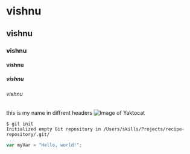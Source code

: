 # vishnu
## vishnu
### vishnu 
#### vishnu
##### vishnu
###### vishnu
 this is my name in diffrent headers
![Image of Yaktocat](https://octodex.github.com/images/yaktocat.png)
```
$ git init
Initialized empty Git repository in /Users/skills/Projects/recipe-repository/.git/
```
``` javascript
var myVar = "Hello, world!";
```

